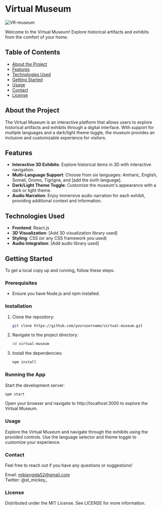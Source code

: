 # Virtual Museum
  ![VR-museum](VR-museum_screenshots/Admin_Login.png)

Welcome to the Virtual Museum! Explore historical artifacts and exhibits from the comfort of your home.

## Table of Contents

- [About the Project](#about-the-project)
- [Features](#features)
- [Technologies Used](#technologies-used)
- [Getting Started](#getting-started)
- [Usage](#usage)
- [Contact](#contact)
- [License](#license)

## About the Project

The Virtual Museum is an interactive platform that allows users to explore historical artifacts and exhibits through a digital interface. With support for multiple languages and a dark/light theme toggle, the museum provides an inclusive and customizable experience for visitors.

## Features

- **Interactive 3D Exhibits**: Explore historical items in 3D with interactive navigation.
- **Multi-Language Support**: Choose from six languages: Amharic, English, Somali, Oromo, Tigrigna, and [add the sixth language].
- **Dark/Light Theme Toggle**: Customize the museum's appearance with a dark or light theme.
- **Audio Narration**: Enjoy immersive audio narration for each exhibit, providing additional context and information.

## Technologies Used

- **Frontend**: React.js
- **3D Visualization**: [Add 3D visualization library used]
- **Styling**: CSS (or any CSS framework you used)
- **Audio Integration**: [Add audio library used]

## Getting Started

To get a local copy up and running, follow these steps:

### Prerequisites

- Ensure you have Node.js and npm installed.

### Installation

1. Clone the repository:

    ```sh
    git clone https://github.com/yourusername/virtual-museum.git
    ```

2. Navigate to the project directory:

    ```sh
    cd virtual-museum
    ```

3. Install the dependencies:

    ```sh
    npm install
    ```

### Running the App

Start the development server:

```sh
npm start
```
Open your browser and navigate to http://localhost:3000 to explore the Virtual Museum.

### Usage
Explore the Virtual Museum and navigate through the exhibits using the provided controls. Use the language selector and theme toggle to customize your experience.

### Contact
Feel free to reach out if you have any questions or suggestions!

Email: mikiengida52@gmail.com<br>
Twitter: @st_mickey_<br>
### License
Distributed under the MIT License. See LICENSE for more information.

